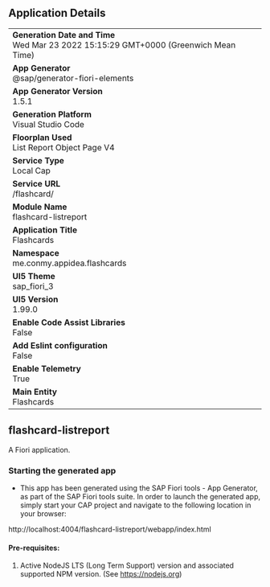 ## Application Details
|               |
| ------------- |
|**Generation Date and Time**<br>Wed Mar 23 2022 15:15:29 GMT+0000 (Greenwich Mean Time)|
|**App Generator**<br>@sap/generator-fiori-elements|
|**App Generator Version**<br>1.5.1|
|**Generation Platform**<br>Visual Studio Code|
|**Floorplan Used**<br>List Report Object Page V4|
|**Service Type**<br>Local Cap|
|**Service URL**<br>/flashcard/
|**Module Name**<br>flashcard-listreport|
|**Application Title**<br>Flashcards|
|**Namespace**<br>me.conmy.appidea.flashcards|
|**UI5 Theme**<br>sap_fiori_3|
|**UI5 Version**<br>1.99.0|
|**Enable Code Assist Libraries**<br>False|
|**Add Eslint configuration**<br>False|
|**Enable Telemetry**<br>True|
|**Main Entity**<br>Flashcards|

## flashcard-listreport

A Fiori application.

### Starting the generated app

-   This app has been generated using the SAP Fiori tools - App Generator, as part of the SAP Fiori tools suite.  In order to launch the generated app, simply start your CAP project and navigate to the following location in your browser:

http://localhost:4004/flashcard-listreport/webapp/index.html

#### Pre-requisites:

1. Active NodeJS LTS (Long Term Support) version and associated supported NPM version.  (See https://nodejs.org)


